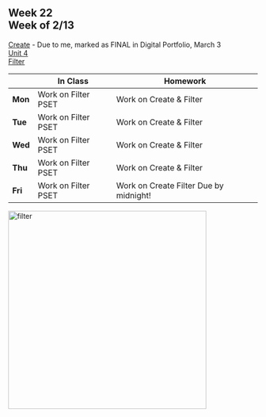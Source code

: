 ## Week 22 <br>Week of 2/13

[Create](/apcsp/curriculum/pt/create) - Due to me, marked as FINAL in Digital Portfolio, March 3<br>[Unit 4](/apcsp/curriculum/4)<br>[Filter](https://cs50.harvard.edu/ap/2023/curriculum/x/psets/4/filter/less/)

  |       |In Class               |Homework   |
  |-------|---------              |---------  |
  |**Mon**|Work on Filter PSET |Work on Create & Filter |
  |**Tue**|Work on Filter PSET |Work on Create & Filter |
  |**Wed**|Work on Filter PSET |Work on Create & Filter |
  |**Thu**|Work on Filter PSET |Work on Create & Filter |
  |**Fri**|Work on Filter PSET |Work on Create Filter Due by midnight! |

<img src="https://hips.hearstapps.com/seventeen/assets/15/52/1450814666-filters.jpg" alt="filter" height="400">

<meta http-equiv="refresh" content="300"/>
